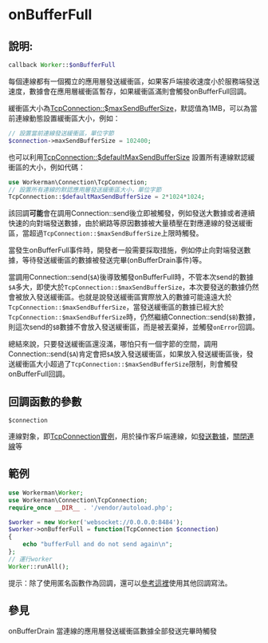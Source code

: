 # onBufferFull
## 說明:
```php
callback Worker::$onBufferFull
```

每個連線都有一個獨立的應用層發送緩衝區，如果客戶端接收速度小於服務端發送速度，數據會在應用層緩衝區暫存，如果緩衝區滿則會觸發onBufferFull回調。

緩衝區大小為[TcpConnection::$maxSendBufferSize](../tcp-connection/max-send-buffer-size.md)，默認值為1MB，可以為當前連線動態設置緩衝區大小，例如：
```php
// 設置當前連線發送緩衝區，單位字節
$connection->maxSendBufferSize = 102400;
```
也可以利用[TcpConnection::$defaultMaxSendBufferSize](../tcp-connection/default-max-send-buffer-size.md) 設置所有連線默認緩衝區的大小，例如代碼：
```php
use Workerman\Connection\TcpConnection;
// 設置所有連線的默認應用層發送緩衝區大小，單位字節
TcpConnection::$defaultMaxSendBufferSize = 2*1024*1024;
```

該回調**可能**會在調用Connection::send後立即被觸發，例如發送大數據或者連續快速的向對端發送數據，由於網路等原因數據被大量積壓在對應連線的發送緩衝區，當超過```TcpConnection::$maxSendBufferSize```上限時觸發。

當發生onBufferFull事件時，開發者一般需要採取措施，例如停止向對端發送數據，等待發送緩衝區的數據被發送完畢(onBufferDrain事件)等。

當調用Connection::send(`$A`)後導致觸發onBufferFull時，不管本次send的數據`$A`多大，即使大於`TcpConnection::$maxSendBufferSize`，本次要發送的數據仍然會被放入發送緩衝區。也就是說發送緩衝區實際放入的數據可能遠遠大於`TcpConnection::$maxSendBufferSize`，當發送緩衝區的數據已經大於`TcpConnection::$maxSendBufferSize`時，仍然繼續Connection::send(`$B`)數據，則這次send的`$B`數據不會放入發送緩衝區，而是被丟棄掉，並觸發`onError`回調。

總結來說，只要發送緩衝區還沒滿，哪怕只有一個字節的空間，調用Connection::send(```$A```)肯定會把```$A```放入發送緩衝區，如果放入發送緩衝區後，發送緩衝區大小超過了```TcpConnection::$maxSendBufferSize```限制，則會觸發onBufferFull回調。

## 回調函數的參數

 ``` $connection ```

連線對象，即[TcpConnection實例](../tcp-connection.md)，用於操作客戶端連線，如[發送數據](../tcp-connection/send.md)，[關閉連線](../tcp-connection/close.md)等

## 範例

```php
use Workerman\Worker;
use Workerman\Connection\TcpConnection;
require_once __DIR__ . '/vendor/autoload.php';

$worker = new Worker('websocket://0.0.0.0:8484');
$worker->onBufferFull = function(TcpConnection $connection)
{
    echo "bufferFull and do not send again\n";
};
// 運行worker
Worker::runAll();
```

提示：除了使用匿名函數作為回調，還可以[參考這裡](../faq/callback_methods.md)使用其他回調寫法。

## 參見
onBufferDrain 當連線的應用層發送緩衝區數據全部發送完畢時觸發
